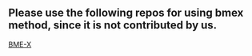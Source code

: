 ## Please use the following repos for using bmex method, since it is not contributed by us.

[BME-X](https://github.com/DBC-Lab/Brain_MRI_Enhancement)
